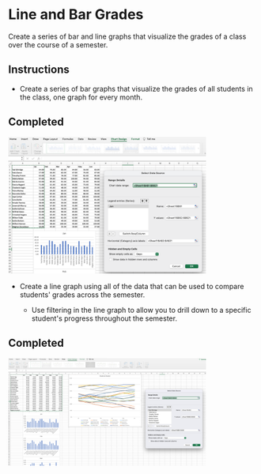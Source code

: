 # Line and Bar Grades

Create a series of bar and line graphs that visualize the grades of a class over the course of a semester.

## Instructions

- Create a series of bar graphs that visualize the grades of all students in the class, one graph for every month.

## Completed

<img src="images/bargraph.png" width="400" />

- Create a line graph using all of the data that can be used to compare students' grades across the semester.

  - Use filtering in the line graph to allow you to drill down to a specific student's progress throughout the semester.

## Completed

<img src="images/linegraph.png" width="400" />
